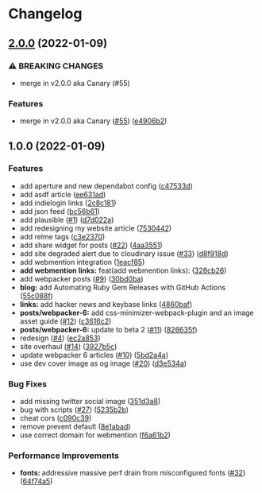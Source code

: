 # Changelog

## [2.0.0](https://github.com/andrewmcodes/andrewm-codes-website/compare/v1.0.0...v2.0.0) (2022-01-09)


### ⚠ BREAKING CHANGES

* merge in v2.0.0 aka Canary (#55)

### Features

* merge in v2.0.0 aka Canary ([#55](https://github.com/andrewmcodes/andrewm-codes-website/issues/55)) ([e4906b2](https://github.com/andrewmcodes/andrewm-codes-website/commit/e4906b2b381fdfcdcf166430c4e90499b65cf022))

## 1.0.0 (2022-01-09)


### Features

* add aperture and new dependabot config ([c47533d](https://github.com/andrewmcodes/andrewm-codes-website/commit/c47533d4191f95d8333ab80c22a055b064eed7a6))
* add asdf article ([ee631ad](https://github.com/andrewmcodes/andrewm-codes-website/commit/ee631ade19d57b5916030e83f42fe9194f050e9d))
* add indielogin links ([2c8c181](https://github.com/andrewmcodes/andrewm-codes-website/commit/2c8c181cd8f74868940573722a6dea14a8b5664b))
* add json feed ([bc56b61](https://github.com/andrewmcodes/andrewm-codes-website/commit/bc56b61b5a1b6427f6489cc151aaae0e86ad7beb))
* add plausible ([#1](https://github.com/andrewmcodes/andrewm-codes-website/issues/1)) ([d7d022a](https://github.com/andrewmcodes/andrewm-codes-website/commit/d7d022a1ce865127dc31cfb32d695b55cc32ae2b))
* add redesigning my website article ([7530442](https://github.com/andrewmcodes/andrewm-codes-website/commit/7530442571f8a71bc07131acb005375613d45911))
* add relme tags ([c3e2370](https://github.com/andrewmcodes/andrewm-codes-website/commit/c3e23704335069fd1073213641e4e82c3f2aaacc))
* add share widget for posts ([#22](https://github.com/andrewmcodes/andrewm-codes-website/issues/22)) ([4aa3551](https://github.com/andrewmcodes/andrewm-codes-website/commit/4aa35511e0d55e0554d27de14db458d096628ca8))
* add site degraded alert due to cloudinary issue ([#33](https://github.com/andrewmcodes/andrewm-codes-website/issues/33)) ([d8f918d](https://github.com/andrewmcodes/andrewm-codes-website/commit/d8f918d718879eb9b76747425c4a8cc5692c4536))
* add webmention integration ([1eacf85](https://github.com/andrewmcodes/andrewm-codes-website/commit/1eacf855c8f95be29fd0e1a59ca2b3777c69d362))
* **add webmention links:** feat(add webmention links):  ([328cb26](https://github.com/andrewmcodes/andrewm-codes-website/commit/328cb26072dcae339e90e013f526354091d320c7))
* add webpacker posts ([#9](https://github.com/andrewmcodes/andrewm-codes-website/issues/9)) ([30bd0ba](https://github.com/andrewmcodes/andrewm-codes-website/commit/30bd0bafa77c7fed1c6a75a4e54f47eddd957f06))
* **blog:** add Automating Ruby Gem Releases with GitHub Actions ([55c088f](https://github.com/andrewmcodes/andrewm-codes-website/commit/55c088f66707d6749a6e824beb91c3672104ef1a))
* **links:** add hacker news and keybase links ([4860baf](https://github.com/andrewmcodes/andrewm-codes-website/commit/4860bafb1f1e9ff4866a6f158392caf6cdb58a6a))
* **posts/webpacker-6:** add css-minimizer-webpack-plugin and an image asset guide ([#12](https://github.com/andrewmcodes/andrewm-codes-website/issues/12)) ([c3616c2](https://github.com/andrewmcodes/andrewm-codes-website/commit/c3616c2d84b23425b5afed0d7337746728a98d37))
* **posts/webpacker-6:** update to beta 2 ([#11](https://github.com/andrewmcodes/andrewm-codes-website/issues/11)) ([826635f](https://github.com/andrewmcodes/andrewm-codes-website/commit/826635ff0acf53d9541385fc7c6b1107faee05aa))
* redesign ([#4](https://github.com/andrewmcodes/andrewm-codes-website/issues/4)) ([ec2a853](https://github.com/andrewmcodes/andrewm-codes-website/commit/ec2a85347ff970d2de8847b829fe803e1654d758))
* site overhaul ([#14](https://github.com/andrewmcodes/andrewm-codes-website/issues/14)) ([3927b5c](https://github.com/andrewmcodes/andrewm-codes-website/commit/3927b5cf512df7ed9917d354dc9706d7c1003d7b))
* update webpacker 6 articles ([#10](https://github.com/andrewmcodes/andrewm-codes-website/issues/10)) ([5bd2a4a](https://github.com/andrewmcodes/andrewm-codes-website/commit/5bd2a4a1d3a21ee645d492bd1f9f801ac09c20ae))
* use dev cover image as og image ([#20](https://github.com/andrewmcodes/andrewm-codes-website/issues/20)) ([d3e534a](https://github.com/andrewmcodes/andrewm-codes-website/commit/d3e534ad1e8d5ae97d2a75670e926766b6583a9b))


### Bug Fixes

* add missing twitter social image ([351d3a8](https://github.com/andrewmcodes/andrewm-codes-website/commit/351d3a8890e7aca4011bd9dde1b9bf0b82aebc56))
* bug with scripts ([#27](https://github.com/andrewmcodes/andrewm-codes-website/issues/27)) ([5235b2b](https://github.com/andrewmcodes/andrewm-codes-website/commit/5235b2bd6afe5ddb747aa2a3bd0f5bb15f0626dd))
* cheat cors ([c090c39](https://github.com/andrewmcodes/andrewm-codes-website/commit/c090c391c8e50c9858a80d0b887570c70e89f61f))
* remove prevent default ([8e1abad](https://github.com/andrewmcodes/andrewm-codes-website/commit/8e1abad0923a0a2411f55392c3b7a288aaa51c0a))
* use correct domain for webmention ([f6a61b2](https://github.com/andrewmcodes/andrewm-codes-website/commit/f6a61b2c74961b1d842bb1bead23cef7c166ecb0))


### Performance Improvements

* **fonts:** addressive massive perf drain from misconfigured fonts ([#32](https://github.com/andrewmcodes/andrewm-codes-website/issues/32)) ([64f74a5](https://github.com/andrewmcodes/andrewm-codes-website/commit/64f74a52d2955f4220696603599ad494c8acc783))
